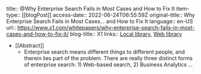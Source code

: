 title:: @Why Enterprise Search Fails in Most Cases and How to Fix It
item-type:: [[blogPost]]
access-date:: 2022-06-24T06:55:59Z
original-title:: Why Enterprise Search Fails in Most Cases... and How to Fix It
language:: en-US
url:: https://www.x1.com/whitepapers/why-enterprise-search-fails-in-most-cases-and-how-to-fix-it/
blog-title:: X1
links:: [Local library](zotero://select/library/items/Z8N3T94Y), [Web library](https://www.zotero.org/users/6520516/items/Z8N3T94Y)

- [[Abstract]]
	- Enterprise search means different things to different people, and therein lies part of the problem. There are really three distinct forms of enterprise search: 1) Web-based search, 2) Business Analytics …